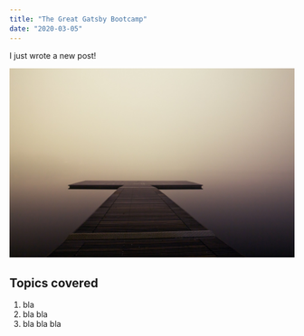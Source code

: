 ```yaml
---
title: "The Great Gatsby Bootcamp"
date: "2020-03-05"
---
```


I just wrote a new post!

![lake](./gatsby.jpg)

## Topics covered

1. bla
2. bla bla
3. bla bla bla